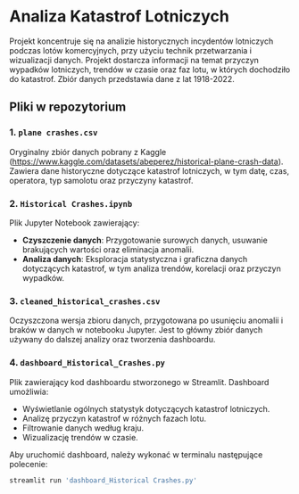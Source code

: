 # Analiza Katastrof Lotniczych

Projekt koncentruje się na analizie historycznych incydentów lotniczych podczas lotów komercyjnych, przy użyciu technik przetwarzania i wizualizacji danych. Projekt dostarcza informacji na temat przyczyn wypadków lotniczych, trendów w czasie oraz faz lotu, w których dochodziło do katastrof.
Zbiór danych przedstawia dane z lat 1918-2022.

## Pliki w repozytorium

### 1. `plane crashes.csv`
Oryginalny zbiór danych pobrany z Kaggle (https://www.kaggle.com/datasets/abeperez/historical-plane-crash-data). Zawiera dane historyczne dotyczące katastrof lotniczych, w tym datę, czas, operatora, typ samolotu oraz przyczyny katastrof.

### 2. `Historical Crashes.ipynb`
Plik Jupyter Notebook zawierający:
- **Czyszczenie danych**: Przygotowanie surowych danych, usuwanie brakujących wartości oraz eliminacja anomalii.
- **Analiza danych**: Eksploracja statystyczna i graficzna danych dotyczących katastrof, w tym analiza trendów, korelacji oraz przyczyn wypadków.

### 3. `cleaned_historical_crashes.csv`
Oczyszczona wersja zbioru danych, przygotowana po usunięciu anomalii i braków w danych w notebooku Jupyter. Jest to główny zbiór danych używany do dalszej analizy oraz tworzenia dashboardu.

### 4. `dashboard_Historical_Crashes.py`
Plik zawierający kod dashboardu stworzonego w Streamlit. Dashboard umożliwia:
- Wyświetlanie ogólnych statystyk dotyczących katastrof lotniczych.
- Analizę przyczyn katastrof w różnych fazach lotu.
- Filtrowanie danych według kraju.
- Wizualizację trendów w czasie.

Aby uruchomić dashboard, należy wykonać w terminalu następujące polecenie:
```bash
streamlit run 'dashboard_Historical Crashes.py'
```
